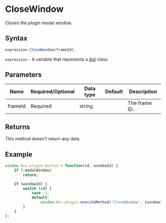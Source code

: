 # CloseWindow

Closes the plugin modal window.

## Syntax

```javascript
expression.CloseWindow(frameId);
```

`expression` - A variable that represents a [Api](../Api.md) class.

## Parameters

| **Name** | **Required/Optional** | **Data type** | **Default** | **Description** |
| ------------- | ------------- | ------------- | ------------- | ------------- |
| frameId | Required | string |  | The frame ID. |

## Returns

This method doesn't return any data.

## Example

```javascript editor-pptx
window.Asc.plugin.button = function(id, windowId) {
	if (!modalWindow)
		return;

	if (windowId) {
		switch (id) {
			case -1:
			default:
				window.Asc.plugin.executeMethod('CloseWindow', [windowId]);
		}
	}
};
```
